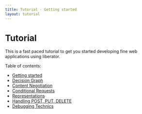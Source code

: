 ```yaml
---
title: Tutorial - Getting started
layout: tutorial
---
```

# Tutorial

This is a fast paced tutorial to get you started developing fine web
applications using liberator.

Table of contents:

* [Getting started](getting-started.html)
* [Decision Graph](decision-graph.html)
* [Content Negotiation](conneg.html)
* [Conditional Requests](condreq.html)
* [Representations](representations.html)
* [Handling POST, PUT, DELETE](handling-post-put-delete.html)
* [Debugging Technics](debugging.html)
